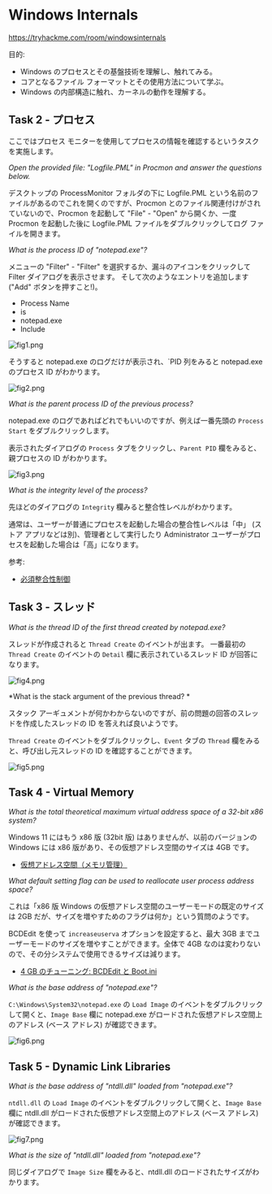 # Windows Internals

https://tryhackme.com/room/windowsinternals

目的:
- Windows のプロセスとその基盤技術を理解し、触れてみる。
- コアとなるファイル フォーマットとその使用方法について学ぶ。
- Windows の内部構造に触れ、カーネルの動作を理解する。

## Task 2 - プロセス

ここではプロセス モニターを使用してプロセスの情報を確認するというタスクを実施します。

*Open the provided file: "Logfile.PML" in Procmon and answer the questions below.*

デスクトップの ProcessMonitor フォルダの下に Logfile.PML という名前のファイルがあるのでこれを開くのですが、Procmon とのファイル関連付けがされていないので、Procmon を起動して "File" - "Open" から開くか、一度 Procmon を起動した後に Logfile.PML ファイルをダブルクリックしてログ ファイルを開きます。

*What is the process ID of "notepad.exe"?*

メニューの "Filter" - "Filter" を選択するか、漏斗のアイコンをクリックして Filter ダイアログを表示させます。
そして次のようなエントリを追加します ("Add" ボタンを押すこと!)。

- Process Name
- is
- notepad.exe
- Include

![fig1.png](images/fig1.png)

そうすると notepad.exe のログだけが表示され、`PID 列をみると notepad.exe のプロセス ID がわかります。

![fig2.png](images/fig2.png)

*What is the parent process ID of the previous process?*

notepad.exe のログであればどれでもいいのですが、例えば一番先頭の `Process Start` をダブルクリックします。

表示されたダイアログの `Process` タブをクリックし、`Parent PID` 欄をみると、親プロセスの ID がわかります。

![fig3.png](images/fig3.png)

*What is the integrity level of the process?*

先ほどのダイアログの `Integrity` 欄みると整合性レベルがわかります。

通常は、ユーザーが普通にプロセスを起動した場合の整合性レベルは「中」 (ストア アプリなどは別)、管理者として実行したり Administrator ユーザーがプロセスを起動した場合は「高」になります。

参考:
- [必須整合性制御](https://learn.microsoft.com/ja-jp/windows/win32/secauthz/mandatory-integrity-control)

## Task 3 - スレッド

*What is the thread ID of the first thread created by notepad.exe?*

スレッドが作成されると `Thread Create` のイベントが出ます。
一番最初の `Thread Create` のイベントの `Detail` 欄に表示されているスレッド ID が回答になります。

![fig4.png](images/fig4.png)

*What is the stack argument of the previous thread? *

スタック アーギュメントが何かわからないのですが、前の問題の回答のスレッドを作成したスレッドの ID を答えれば良いようです。

`Thread Create` のイベントをダブルクリックし、`Event` タブの `Thread` 欄をみると、呼び出し元スレッドの ID を確認することができます。

![fig5.png](images/fig5.png)

## Task 4 - Virtual Memory

*What is the total theoretical maximum virtual address space of a 32-bit x86 system?*

Windows 11 にはもう x86 版 (32bit 版) はありませんが、以前のバージョンの Windows には x86 版があり、その仮想アドレス空間のサイズは 4GB です。

- [仮想アドレス空間（メモリ管理）](https://learn.microsoft.com/ja-jp/windows/win32/memory/virtual-address-space)

*What default setting flag can be used to reallocate user process address space?*

これは「x86 版 Windows の仮想アドレス空間のユーザーモードの既定のサイズは 2GB だが、サイズを増やすためのフラグは何か」という質問のようです。

BCDEdit を使って `increaseuserva` オプションを設定すると、最大 3GB までユーザーモードのサイズを増やすことができます。全体で 4GB なのは変わりないので、その分システムで使用できるサイズは減ります。

- [4 GB のチューニング: BCDEdit と Boot.ini](https://learn.microsoft.com/ja-jp/windows/win32/memory/4-gigabyte-tuning)

*What is the base address of "notepad.exe"?*

`C:\Windows\System32\notepad.exe` の `Load Image` のイベントをダブルクリックして開くと、`Image Base` 欄に notepad.exe がロードされた仮想アドレス空間上のアドレス (ベース アドレス) が確認できます。

![fig6.png](images/fig6.png)

## Task 5 - Dynamic Link Libraries

*What is the base address of "ntdll.dll" loaded from "notepad.exe"?*

`ntdll.dll` の `Load Image` のイベントをダブルクリックして開くと、`Image Base` 欄に ntdll.dll がロードされた仮想アドレス空間上のアドレス (ベース アドレス) が確認できます。

![fig7.png](images/fig7.png)

*What is the size of "ntdll.dll" loaded from "notepad.exe"?*

同じダイアログで `Image Size` 欄をみると、ntdll.dll のロードされたサイズがわかります。

